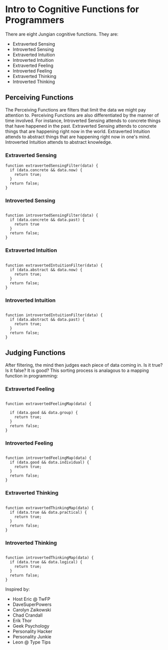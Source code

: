 # Intro to Cognitive Functions for Programmers

There are eight Jungian cognitive functions. They are:

* Extraverted Sensing
* Introverted Sensing
* Extraverted Intuition
* Introverted Intuition
* Extraverted Feeling
* Introverted Feeling
* Extraverted Thinking
* Introverted Thinking



## Perceiving Functions

The Perceiving Functions are filters that limit the data we might pay attention to. Perceiving Functions are also differentiated by the manner of time involved. For instance, Introverted Sensing attends to concrete things that have happened in the past. Extraverted Sensing attends to concrete things that are happening right now in the world. Extraverted Intuition attends to abstract things that are happening right now in one's mind. Introverted Intuition attends to abstract knowledge.



### Extraverted Sensing

```
function extravertedSensingFilter(data) {
  if (data.concrete && data.now) {
    return true;
  }
  return false;
}

```

### Introverted Sensing

```

function introvertedSensingFilter(data) {
  if (data.concrete && data.past) {
    return true
  }
  return false;
}

```

### Extraverted Intuition

```

function extravertedIntuitionFilter(data) {
  if (data.abstract && data.now) {
    return true;
  }
  return false;
}

```

### Introverted Intuition

```

function introvertedIntuitionFilter(data) {
  if (data.abstract && data.past) {
    return true;
  }
  return false;
}

```


## Judging Functions


After filtering, the mind then judges each piece of data coming in. Is it true? Is it false? It is good? This sorting process is analagous to a mapping function in programming:


### Extraverted Feeling

```

function extravertedFeelingMap(data) {

  if (data.good && data.group) {
    return true;
  }
  return false;
}

```

### Introverted Feeling

```

function introvertedFeelingMap(data) {
  if (data.good && data.individual) {
    return true;
  }
  return false;
}

```



### Extraverted Thinking

```

function extravertedThinkingMap(data) {
  if (data.true && data.practical) {
    return true;
  }
  return false;
}

```


### Introverted Thinking

```

function introvertedThinkingMap(data) {
  if (data.true && data.logical) {
    return true;
  }
  return false;
}

```

Inspired by:

* Host Eric @ TwFP
* DaveSuperPowers
* Carolyn Zaikowski
* Chad Crandall
* Erik Thor
* Geek Psychology
* Personality Hacker
* Personality Junkie
* Leon @ Type Tips
